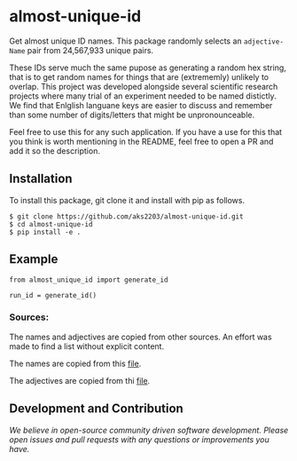 # almost-unique-id
Get almost unique ID names. This package randomly selects an `adjective-Name` pair from 24,567,933 unique pairs. 

These IDs serve much the same pupose as generating a random hex string, that is to get random names for things that are (extrememly) unlikely to overlap. This project was developed alongside several scientific research projects where many trial of an experiment needed to be named distictly. We find that Enlglish languane keys are easier to discuss and remember than some number of digits/letters that might be unpronounceable. 

Feel free to use this for any such application. If you have a use for this that you think is worth mentioning in the README, feel free to open a PR and add it so the description.

## Installation  
To install this package, git clone it and install with pip as follows.

```
$ git clone https://github.com/aks2203/almost-unique-id.git
$ cd almost-unique-id
$ pip install -e .
```

## Example

```
from almost_unique_id import generate_id

run_id = generate_id()
```

### Sources:

The names and adjectives are copied from other sources. An effort was made to find a list without explicit content.

The names are copied from this [file](https://www.usna.edu/Users/cs/roche/courses/s15si335/proj1/files.php%3Ff=names.txt.html). 

The adjectives are copied from thi [file](https://gist.github.com/hugsy/8910dc78d208e40de42deb29e62df913).

## Development and Contribution

*We believe in open-source community driven software development. Please open issues and pull requests with any questions or improvements you have.*

